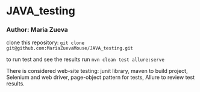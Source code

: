 # JAVA_testing

### Author: Maria Zueva

clone this repository:
`git clone git@github.com:MariaZuevaMouse/JAVA_testing.git`


to run test and see the results run
`mvn clean test allure:serve`

There is considered web-site testing:
junit library,
maven to build project,
Selenium and web driver,
page-object pattern for tests,
Allure to review test results.
